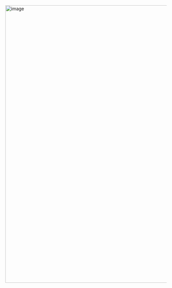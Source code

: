 <img width="1691" height="865" alt="image" src="https://github.com/user-attachments/assets/587252cc-6434-492f-b900-7d5fb18deedd" />

